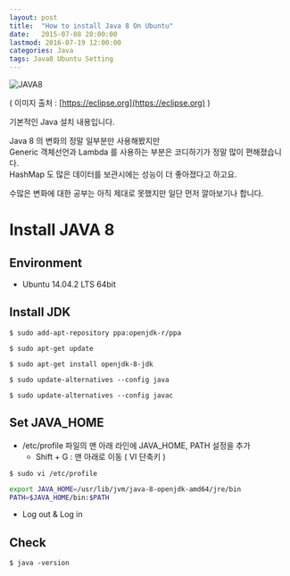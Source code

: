 ```yaml
---
layout: post
title:  "How to install Java 8 On Ubuntu"
date:   2015-07-08 20:00:00
lastmod: 2016-07-19 12:00:00
categories: Java
tags: Java8 Ubuntu Setting
---
```


![JAVA8](https://eclipse.org/xtend/images/java8_logo.png)

( 이미지 출처 : [https://eclipse.org](https://eclipse.org) )

기본적인 Java 설치 내용입니다.

Java 8 의 변화의 정말 일부분만 사용해봤지만  
Generic 객체선언과 Lambda 를 사용하는 부분은 코디하기가 정말 많이 편해졌습니다.  
HashMap 도 많은 데이터를 보관시에는 성능이 더 좋아졌다고 하고요.  

수많은 변화에 대한 공부는 아직 제대로 못했지만 일단 먼저 깔아보기나 합니다.  

<!--more-->

# Install JAVA 8

## Environment
  * Ubuntu 14.04.2 LTS 64bit

## Install JDK

~~~console
$ sudo add-apt-repository ppa:openjdk-r/ppa

$ sudo apt-get update

$ sudo apt-get install openjdk-8-jdk

$ sudo update-alternatives --config java

$ sudo update-alternatives --config javac
~~~

## Set JAVA_HOME
  * /etc/profile 파일의 맨 아래 라인에 JAVA_HOME, PATH 설정을 추가
    - Shift + G : 맨 아래로 이동 ( VI 단축키 )

~~~console
$ sudo vi /etc/profile
~~~

~~~bash 
export JAVA_HOME=/usr/lib/jvm/java-8-openjdk-amd64/jre/bin
PATH=$JAVA_HOME/bin:$PATH
~~~
  * Log out & Log in

## Check
    
~~~console
$ java -version
~~~

